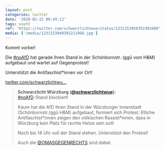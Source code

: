 ```yaml
---
layout: post
categories: twitter
date: '2020-02-22 09:49:12'
tags: noafd
ref: 'https://twitter.com/schwarzlichtwue/status/1231153958762303489'
media: ['/media/1231153949392211968.jpg']
---
```

Kommt vorbei!



Die [#noAfD](/t/noafd) hat gerade ihren Stand in der Schönbornstr. (ggü vom H&amp;M) aufgebaut und wartet auf Gegenprotest!



Unterstützt die Antifaschist\*innen vor Ort! 

[twitter.com/schwarzlichtwu…](https://twitter.com/schwarzlichtwue/status/1231159447722086400?s=19)
> <b>Schwarzlicht Würzburg ([@schwarzlichtwue](https://twitter.com/schwarzlichtwue)):</b>  
>[#noAfD](/t/noafd)-Stand blockiert!  
>  
>  
>  
>Kaum hat die AfD ihren Stand in der Würzburger Innenstadt (Schönbornstr./ggü H&amp;M) aufgebaut, formiert sich Protest. Etliche Antifaschist\*innen zeigen den völkischen Rassist\*innen, dass in Würzburg kein Platz für rechte Hetze sein soll!   
>  
>Noch bis 14 Uhr soll der Stand stehen. Unterstützt den Protest!  
>  
>Auch die [@OMASGEGENRECHTS](https://twitter.com/OMASGEGENRECHTS) sind dabei.   

